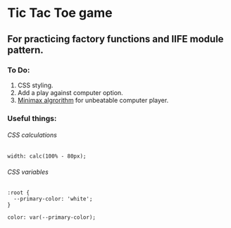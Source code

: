 # Tic Tac Toe game

For practicing factory functions and IIFE module pattern.
-----

### To Do:

1. CSS styling.
2. Add a play against computer option.
3. [Minimax algrorithm](https://en.wikipedia.org/wiki/Minimax) for unbeatable computer player.

### Useful things:

###### CSS calculations
    width: calc(100% - 80px);

###### CSS variables
    :root {
      --primary-color: 'white';
    }

    color: var(--primary-color);
